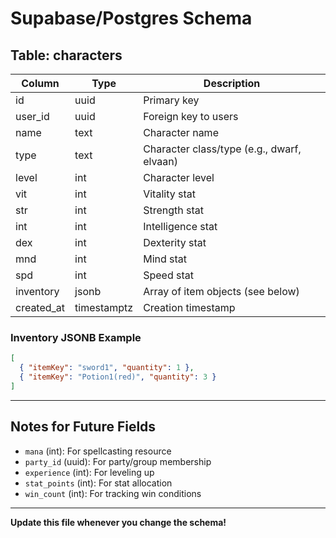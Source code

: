 # Supabase/Postgres Schema

## Table: characters

| Column      | Type    | Description                                 |
|------------|---------|---------------------------------------------|
| id         | uuid    | Primary key                                 |
| user_id    | uuid    | Foreign key to users                        |
| name       | text    | Character name                              |
| type       | text    | Character class/type (e.g., dwarf, elvaan)  |
| level      | int     | Character level                             |
| vit        | int     | Vitality stat                               |
| str        | int     | Strength stat                               |
| int        | int     | Intelligence stat                           |
| dex        | int     | Dexterity stat                              |
| mnd        | int     | Mind stat                                   |
| spd        | int     | Speed stat                                  |
| inventory  | jsonb   | Array of item objects (see below)           |
| created_at | timestamptz | Creation timestamp                       |

### Inventory JSONB Example
```json
[
  { "itemKey": "sword1", "quantity": 1 },
  { "itemKey": "Potion1(red)", "quantity": 3 }
]
```

---

## Notes for Future Fields
- `mana` (int): For spellcasting resource
- `party_id` (uuid): For party/group membership
- `experience` (int): For leveling up
- `stat_points` (int): For stat allocation
- `win_count` (int): For tracking win conditions

---

**Update this file whenever you change the schema!** 